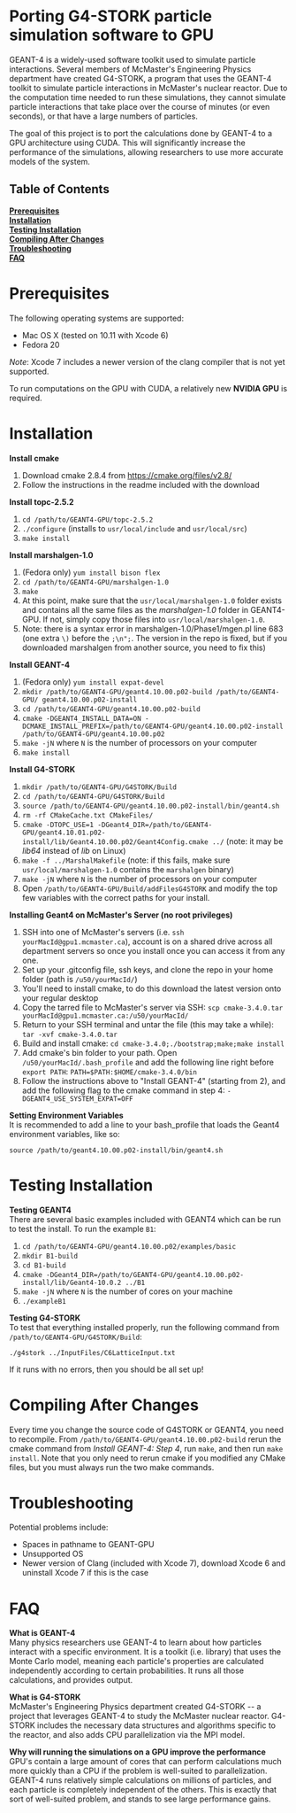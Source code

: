 Porting G4-STORK particle simulation software to GPU
==========

GEANT-4 is a widely-used software toolkit used to simulate particle
interactions. Several members of McMaster's Engineering Physics department 
have created G4-STORK, a program that uses the GEANT-4 toolkit to simulate 
particle interactions in McMaster's nuclear reactor. Due to the computation 
time needed to run these simulations, they cannot simulate particle 
interactions that take place over the course of minutes (or even seconds), or 
that have a large numbers of particles.

The goal of this project is to port the calculations done by GEANT-4 to a GPU 
architecture using CUDA. This will significantly increase the performance of 
the simulations, allowing researchers to use more accurate models of the 
system.

## Table of Contents
**[Prerequisites](#prerequisites)**<br>
**[Installation](#installation)**<br>
**[Testing Installation](#testing-installation)**<br>
**[Compiling After Changes](#compiling-after-changes)**<br>
**[Troubleshooting](#troubleshooting)**<br>
**[FAQ](#FAQ)**<br>

Prerequisites
==========
The following operating systems are supported:
- Mac OS X (tested on 10.11 with Xcode 6)
- Fedora 20

*Note*: Xcode 7 includes a newer version of the clang compiler that is not yet 
supported.

To run computations on the GPU with CUDA, a relatively new **NVIDIA GPU** is 
required.

Installation
==========
**Install cmake**<br>
1. Download cmake 2.8.4 from https://cmake.org/files/v2.8/<br>
2. Follow the instructions in the readme included with the download

**Install topc-2.5.2**<br>
1. `cd /path/to/GEANT4-GPU/topc-2.5.2`<br>
2. `./configure` (installs to `usr/local/include` and `usr/local/src`)<br>
3. `make install`

**Install marshalgen-1.0**<br>
1. (Fedora only) `yum install bison flex`<br>
2. `cd /path/to/GEANT4-GPU/marshalgen-1.0`<br>
3. `make`<br>
4. At this point, make sure that the `usr/local/marshalgen-1.0` folder exists
and contains all the same files as the *marshalgen-1.0* folder in GEANT4-GPU. If
not, simply copy those files into `usr/local/marshalgen-1.0`.<br>
5. Note: there is a syntax error in marshalgen-1.0/Phase1/mgen.pl line 683 (one
extra `\)` before the `;\n";`. The version in the repo is fixed, but if you 
downloaded marshalgen from another source, you need to fix this)

**Install GEANT-4**<br>
1. (Fedora only) `yum install expat-devel`<br>
2. `mkdir /path/to/GEANT4-GPU/geant4.10.00.p02-build /path/to/GEANT4-GPU/
geant4.10.00.p02-install`<br>
3. `cd /path/to/GEANT4-GPU/geant4.10.00.p02-build`<br>
4. `cmake -DGEANT4_INSTALL_DATA=ON -DCMAKE_INSTALL_PREFIX=/path/to/GEANT4-GPU/geant4.10.00.p02-install /path/to/GEANT4-GPU/geant4.10.00.p02`<br>
5. `make -jN` where `N` is the number of processors on your computer<br>
6. `make install`

**Install G4-STORK**<br>
1. `mkdir /path/to/GEANT4-GPU/G4STORK/Build`<br>
2. `cd /path/to/GEANT4-GPU/G4STORK/Build`<br>
3. `source /path/to/GEANT4-GPU/geant4.10.00.p02-install/bin/geant4.sh`<br>
4. `rm -rf CMakeCache.txt CMakeFiles/`<br>
5. `cmake -DTOPC_USE=1 -DGeant4_DIR=/path/to/GEANT4-GPU/geant4.10.01.p02-install/lib/Geant4.10.00.p02/Geant4Config.cmake ../` (note: it may be *lib64*
 instead of *lib* on Linux)<br>
6. `make -f ../MarshalMakefile` (note: if this fails, make sure
`usr/local/marshalgen-1.0` contains the `marshalgen` binary)<br>
7. `make -jN` where `N` is the number of processors on your computer
8. Open `/path/to/GEANT4-GPU/Build/addFilesG4STORK` and modify the top few 
variables with the correct paths for your install.

**Installing Geant4 on McMaster's Server (no root privileges)**<br>
1. SSH into one of McMaster's servers (i.e. `ssh yourMacId@gpu1.mcmaster.ca`), account is on a shared drive across all department servers so once you install once you can access it from any one.<br>
2. Set up your .gitconfig file, ssh keys, and clone the repo in your home folder (path is `/u50/yourMacId/`)<br>
3. You'll need to install cmake, to do this download the latest version onto your regular desktop<br>
4. Copy the tarred file to McMaster's server via SSH: `scp cmake-3.4.0.tar yourMacId@gpu1.mcmaster.ca:/u50/yourMacId/`<br>
5. Return to your SSH terminal and untar the file (this may take a while): `tar -xvf cmake-3.4.0.tar`<br>
6. Build and install cmake: `cd cmake-3.4.0;./bootstrap;make;make install`<br>
8. Add cmake's bin folder to your path. Open `/u50/yourMacId/.bash_profile` and add the following line right before `export PATH`: `PATH=$PATH:$HOME/cmake-3.4.0/bin`<br>
9. Follow the instructions above to "Install GEANT-4" (starting from 2), and add the following flag to the cmake command in step 4: `-DGEANT4_USE_SYSTEM_EXPAT=OFF`<br>

**Setting Environment Variables**<br>
It is recommended to add a line to your bash_profile that loads the Geant4
environment variables, like so:
```
source /path/to/geant4.10.00.p02-install/bin/geant4.sh
```

Testing Installation
==========
**Testing GEANT4**<br>
There are several basic examples included with GEANT4 which can be run to test 
the install. To run the example `B1`:<br>
1. `cd /path/to/GEANT4-GPU/geant4.10.00.p02/examples/basic`<br>
2. `mkdir B1-build`<br>
3. `cd B1-build`<br>
4. `cmake -DGeant4_DIR=/path/to/GEANT4-GPU/geant4.10.00.p02-install/lib/Geant4-10.0.2 ../B1`<br>
5. `make -jN` where `N` is the number of cores on your machine<br>
6. `./exampleB1`

**Testing G4-STORK**<br>
To test that everything installed properly, run the following command from 
`/path/to/GEANT4-GPU/G4STORK/Build`: 
```
./g4stork ../InputFiles/C6LatticeInput.txt
```
If it runs with no errors, then you should be all set up!


Compiling After Changes
==========
Every time you change the source code of G4STORK or GEANT4, you need to 
recompile. From `/path/to/GEANT4-GPU/geant4.10.00.p02-build` rerun the cmake command from *Install GEANT-4: Step 4*, run `make`, and then run `make install`. Note that you only need to rerun cmake if you modified any CMake files, but you must always run the two make commands.

Troubleshooting
==========
Potential problems include:
- Spaces in pathname to GEANT-GPU
- Unsupported OS
- Newer version of Clang (included with Xcode 7), download Xcode 6 and uninstall
 Xcode 7 if this is the case

FAQ
==========
**What is GEANT-4**<br>
Many physics researchers use GEANT-4 to learn about how particles interact 
with a specific environment. It is a toolkit (i.e. library) that uses the 
Monte Carlo model, meaning each particle's properties are calculated 
independently according to certain probabilities. It runs all those 
calculations, and provides output.

**What is G4-STORK**<br>
McMaster's Engineering Physics department created G4-STORK -- a project that 
leverages GEANT-4 to study the McMaster nuclear reactor. G4-STORK includes the 
necessary data structures and algorithms specific to the reactor, and also 
adds CPU parallelization via the MPI model.

**Why will running the simulations on a GPU improve the performance**<br>
GPU's contain a large amount of cores that can perform calculations much more 
quickly than a CPU if the problem is well-suited to parallelization. GEANT-4 
runs relatively simple calculations on millions of particles, and each 
particle is completely independent of the others. This is exactly that sort of 
well-suited problem, and stands to see large performance gains.
